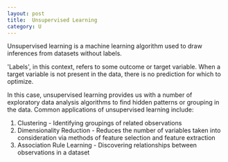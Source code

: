 ```yaml
---
layout: post
title:  Unsupervised Learning
category: U
---
```


Unsupervised learning is a machine learning algorithm used to draw inferences from datasets without labels. 

'Labels', in this context, refers to some outcome or target variable. When a target variable is not present in the data, there is no prediction for which to optimize.

In this case, unsupervised learning provides us with a number of exploratory data analysis algorithms to find hidden patterns or grouping in the data. Common applications of unsupervised learning include:

1. Clustering - Identifying groupings of related observations
2. Dimensionality Reduction - Reduces the number of variables taken into consideration via methods of feature selection and feature extraction
3. Association Rule Learning - Discovering relationships between observations in a dataset